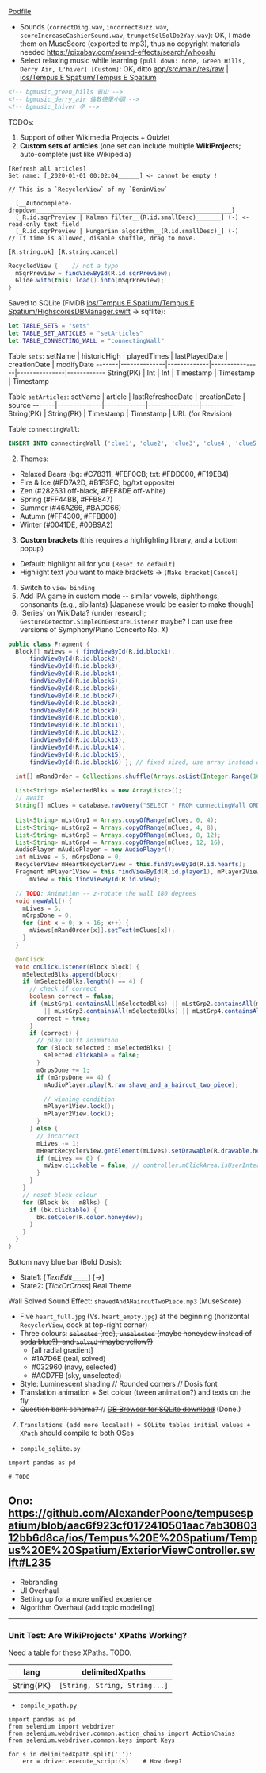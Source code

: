 [Podfile](ios/Tempus%20E%20Spatium/Podfile)
* Sounds (`correctDing.wav`, `incorrectBuzz.wav`, `scoreIncreaseCashierSound.wav`, `trumpetSolSolDo2Yay.wav`): OK, I made them on MuseScore (exported to mp3), thus no copyright materials needed https://pixabay.com/sound-effects/search/whoosh/
* Select relaxing music while learning `[pull down: none, Green Hills, Derry Air, L'hiver] [Custom]`: OK, ditto [app/src/main/res/raw](app/src/main/res/raw) | [ios/Tempus E Spatium/Tempus E Spatium](ios/Tempus%20E%20Spatium/Tempus%20E%20Spatium)
```xml
<!-- bgmusic_green_hills 青山 -->
<!-- bgmusic_derry_air 倫敦德里小調 -->
<!-- bgmusic_lhiver 冬 -->
```

TODOs:
1. Support of other Wikimedia Projects + Quizlet
2. **Custom sets of articles** (one set can include multiple **WikiProject**s; auto-complete just like Wikipedia)
```
[Refresh all articles]
Set name: [_2020-01-01 00:02:04______] <- cannot be empty !

// This is a `RecyclerView` of my `BeninView`

  [__Autocomplete-dropdown_______________________________________________________]
  [_R.id.sqrPreview | Kalman filter__(R.id.smallDesc)_______] (-) <- read-only text field
  [_R.id.sqrPreview | Hungarian algorithm__(R.id.smallDesc)_] (-)
// If time is allowed, disable shuffle, drag to move.

[R.string.ok] [R.string.cancel]
```
```java
RecycledView {    // not a typo
  mSqrPreview = findViewById(R.id.sqrPreview);
  Glide.with(this).load().into(mSqrPreview);
}
```

Saved to SQLite (FMDB [ios/Tempus E Spatium/Tempus E Spatium/HighscoresDBManager.swift](ios/Tempus%20E%20Spatium/Tempus%20E%20Spatium/HighscoresDBManager.swift) → sqflite):

```swift
let TABLE_SETS = "sets"
let TABLE_SET_ARTICLES = "setArticles"
let TABLE_CONNECTING_WALL = "connectingWall"
```

Table `sets`: 
setName | historicHigh | playedTimes | lastPlayedDate | creationDate | modifyDate
-------|--------------|-------------|----------------|---------------|------------
String(PK) | Int | Int | Timestamp | Timestamp | Timestamp

Table `setArticles`: 
setName | article | lastRefreshedDate | creationDate | source
-------|--------------|-------------|----------------|----------
String(PK) | String(PK) | Timestamp | Timestamp | URL (for Revision)

Table `connectingWall`:
```sql
INSERT INTO connectingWall ('clue1', 'clue2', 'clue3', 'clue4', 'clue5', 'clue6', 'clue7', 'clue8', 'clue9', 'clue10', 'clue11', 'clue12', 'clue13', 'clue14', 'clue15', 'clue16', 'conn1', 'conn2', 'conn3', 'conn4') VALUES ('clue1', 'clue2', 'clue3', 'clue4', 'clue5', 'clue6', 'clue7', 'clue8', 'clue9', 'clue10', 'clue11', 'clue12', 'clue13', 'clue14', 'clue15', 'clue16', 'conn1', 'conn2', 'conn3', 'conn4')
```

2. Themes:
  * Relaxed Bears (bg: #C78311, #FEF0CB; txt: #FDD000, #F19EB4) <!-- 懶熊 -->
  * Fire & Ice (#FD7A2D, #B1F3FC; bg/txt opposite) <!-- 冰火 -->
  * Zen (#282631 off-black, #FEF8DE off-white) <!-- Yin yang-->  <!-- 禪 -->
  * Spring (#FF44BB, #FFB847) <!-- 春 -->
  * Summer (#46A266, #BADC66) <!-- 夏 -->
  * Autumn (#FF4300, #FFB800) <!-- 秋 -->
  * Winter (#0041DE, #00B9A2) <!-- 冬 -->
3. **Custom brackets** (this requires a highlighting library, and a bottom popup)
  * Default: highlight all for you `[Reset to default]` <!-- 重設 -->
  * Highlight text you want to make brackets -> `[Make bracket|Cancel]`
4. Switch to `view binding`
5. Add IPA game in custom mode -- similar vowels, diphthongs, consonants (e.g., sibilants) [Japanese would be easier to make though]
6. 'Series' on WikiData? (under research; `GestureDetector.SimpleOnGestureListener` maybe? I can use free versions of Symphony/Piano Concerto No. X)
```java
public class Fragment {
  Block[] mViews = { findViewById(R.id.block1),
      findViewById(R.id.block2),
      findViewById(R.id.block3),
      findViewById(R.id.block4),
      findViewById(R.id.block5),
      findViewById(R.id.block6),
      findViewById(R.id.block7),
      findViewById(R.id.block8),
      findViewById(R.id.block9),
      findViewById(R.id.block10),
      findViewById(R.id.block11),
      findViewById(R.id.block12),
      findViewById(R.id.block13),
      findViewById(R.id.block14),
      findViewById(R.id.block15),
      findViewById(R.id.block16) }; // fixed sized, use array instead of list

  int[] mRandOrder = Collections.shuffle(Arrays.asList(Integer.Range(16))); // fixed sized, array 1 to 16

  List<String> mSelectedBlks = new ArrayList<>();
  // await
  String[] mClues = database.rawQuery("SELECT * FROM connectingWall ORDER BY RANDOM() LIMIT 1;"); // get random row from
                                                                                                  // DB
  List<String> mLstGrp1 = Arrays.copyOfRange(mClues, 0, 4);
  List<String> mLstGrp2 = Arrays.copyOfRange(mClues, 4, 8);
  List<String> mLstGrp3 = Arrays.copyOfRange(mClues, 8, 12);
  List<String> mLstGrp4 = Arrays.copyOfRange(mClues, 12, 16);
  AudioPlayer mAudioPlayer = new AudioPlayer();
  int mLives = 5, mGrpsDone = 0;
  RecyclerView mHeartRecyclerView = this.findViewById(R.id.hearts);
  Fragment mPlayer1View = this.findViewById(R.id.player1), mPlayer2View = this.findViewById(R.id.player2),
      mView = this.findViewById(R.id.view);

  // TODO: Animation -- z-rotate the wall 180 degrees
  void newWall() {
    mLives = 5;
    mGrpsDone = 0;
    for (int x = 0; x < 16; x++) {
      mViews[mRandOrder[x]].setText(mClues[x]);
    }
  }

  @onClick
  void onClickListener(Block block) {
    mSelectedBlks.append(block);
    if (mSelectedBlks.length() == 4) {
      // check if correct
      boolean correct = false;
      if (mLstGrp1.containsAll(mSelectedBlks) || mLstGrp2.containsAll(mSelectedBlks)
          || mLstGrp3.containsAll(mSelectedBlks) || mLstGrp4.containsAll(mSelectedBlks)) {
        correct = true;
      }
      if (correct) {
        // play shift animation
        for (Block selected : mSelectedBlks) {
          selected.clickable = false;
        }
        mGrpsDone += 1;
        if (mGrpsDone == 4) {
          mAudioPlayer.play(R.raw.shave_and_a_haircut_two_piece);

          // winning condition
          mPlayer1View.lock();
          mPlayer2View.lock();
        }
      } else {
        // incorrect
        mLives -= 1;
        mHeartRecyclerView.getElement(mLives).setDrawable(R.drawable.heart_empty); // starts from 0
        if (mLives == 0) {
          mView.clickable = false; // controller.mClickArea.isUserInteractionEnabled = false
        }
      }
    }
    // reset block colour
    for (Block bk : mBlks) {
      if (bk.clickable) {
        bk.setColor(R.color.honeydew);
      }
    }
  }
}
```
Bottom navy blue bar (Bold Dosis):
* State1: [_TextEdit______] [_->_]
* State2: [_TickOrCross_] Real Theme

Wall Solved Sound Effect: `shavedAndAHaircutTwoPiece.mp3` (MuseScore)
  * Five `heart_full.jpg` (Vs. `heart_empty.jpg`) at the beginning (horizontal `RecyclerView`, dock at top-right corner)
  * Three colours: ~~`selected` (red), `unselected` (maybe honeydew instead of soda blue?), and `solved` (maybe yellow?)~~
    * [all radial gradient]
    * #1A7D6E (teal, solved)
    * #032960 (navy, selected)
    * #ACD7FB (sky, unselected)
  * Style: Luminescent shading // Rounded corners // Dosis font
  * Translation animation + Set colour (tween animation?) and texts on the fly
  * ~~Question bank schema? <!-- Copy for goodness sake -->~~ // ~~[DB Browser for SQLite download](https://sqlitebrowser.org/)~~ (Done.)
7. `Translations (add more locales!) + SQLite tables initial values + XPath` should compile to both OSes
  * `compile_sqlite.py`
```py3
import pandas as pd

# TODO
```
Ono:
https://github.com/AlexanderPoone/tempusespatium/blob/aac6f923cf0172410501aac7ab3080312bb6d8ca/ios/Tempus%20E%20Spatium/Tempus%20E%20Spatium/ExteriorViewController.swift#L235
------------------------

* Rebranding
* UI Overhaul
* Setting up for a more unified experience
* Algorithm Overhaul (add topic modelling)

------------------------------

### Unit Test: Are WikiProjects' XPaths Working?
Need a table for these XPaths. TODO.

lang | delimitedXpaths
-----|----------------
String(PK) | `[String, String, String...]`
  * `compile_xpath.py`
```py3
import pandas as pd
from selenium import webdriver
from selenium.webdriver.common.action_chains import ActionChains
from selenium.webdriver.common.keys import Keys

for s in delimitedXpath.split('|'):
    err = driver.execute_script(s)    # How deep?
```
